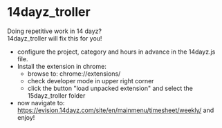 14dayz_troller
==============

Doing repetitive work in 14 dayz?    
14dayz_troller will fix this for you!


+ configure the project, category and hours in advance in the 14dayz.js file.
+ Install the extension in chrome:
  - browse to: chrome://extensions/
  - check developer mode in upper right corner
  - click the button "load unpacked extension" and select the 15dayz_troller folder
+ now navigate to: https://evision.14dayz.com/site/en/mainmenu/timesheet/weekly/ and enjoy!
